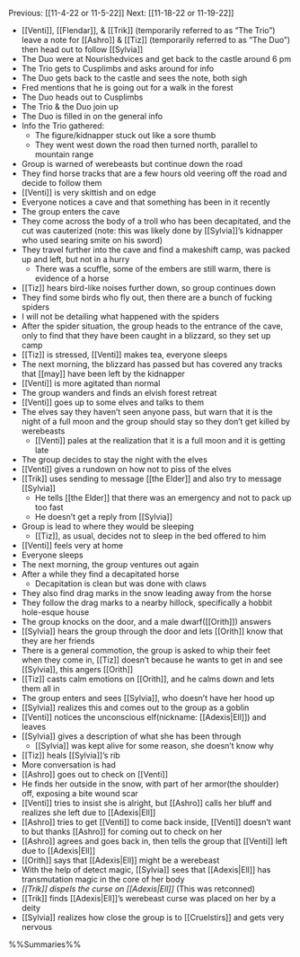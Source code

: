 Previous: [[11-4-22 or 11-5-22]]
Next: [[11-18-22 or 11-19-22]]

- [[Venti]], [[Flendar]], & [[Trik]] (temporarily referred to as “The Trio”) leave a note for [[Ashro]] & [[Tiz]] (temporarily referred to as “The Duo”) then head out to follow [[Sylvia]]
- The Duo were at Nourishedvices and get back to the castle around 6 pm
- The Trio gets to Cusplimbs and asks around for info
- The Duo gets back to the castle and sees the note, both sigh
- Fred mentions that he is going out for a walk in the forest
- The Duo heads out to Cusplimbs 
- The Trio & the Duo join up
- The Duo is filled in on the general info
- Info the Trio gathered:
	- The figure/kidnapper stuck out like a sore thumb
	- They went west down the road then turned north, parallel to mountain range
- Group is warned of werebeasts but continue down the road
- They find horse tracks that are a few hours old veering off the road and decide to follow them
- [[Venti]] is very skittish and on edge
- Everyone notices a cave and that something has been in it recently
- The group enters the cave
- They come across the body of a troll who has been decapitated, and the cut was cauterized (note: this was likely done by [[Sylvia]]’s kidnapper who used searing smite on his sword)
- They travel further into the cave and find a makeshift camp, was packed up and left, but not in a hurry
	- There was a scuffle, some of the embers are still warm, there is evidence of a horse
- [[Tiz]] hears bird-like noises further down, so group continues down
- They find some birds who fly out, then there are a bunch of fucking spiders
- I will not be detailing what happened with the spiders
- After the spider situation, the group heads to the entrance of the cave, only to find that they have been caught in a blizzard, so they set up camp
- [[Tiz]] is stressed, [[Venti]] makes tea, everyone sleeps
- The next morning, the blizzard has passed but has covered any tracks that [[may]] have been left by the kidnapper
- [[Venti]] is more agitated than normal
- The group wanders and finds an elvish forest retreat
- [[Venti]] goes up to some elves and talks to them
- The elves say they haven’t seen anyone pass, but warn that it is the night of a full moon and the group should stay so they don’t get killed by werebeasts
	- [[Venti]] pales at the realization that it is a full moon and it is getting late
- The group decides to stay the night with the elves
- [[Venti]] gives a rundown on how not to piss of the elves
- [[Trik]] uses sending to message [[the Elder]] and also try to message [[Sylvia]]
	- He tells [[the Elder]] that there was an emergency and not to pack up too fast
	- He doesn’t get a reply from [[Sylvia]]
- Group is lead to where they would be sleeping
	- [[Tiz]], as usual, decides not to sleep in the bed offered to him
- [[Venti]] feels very at home
- Everyone sleeps 
- The next morning, the group ventures out again
- After a while they find a decapitated horse
	- Decapitation is clean but was done with claws
- They also find drag marks in the snow leading away from the horse
- They follow the drag marks to a nearby hillock, specifically a hobbit hole-esque house
- The group knocks on the door, and a male dwarf([[Orith]]) answers
- [[Sylvia]] hears the group through the door and lets [[Orith]] know that they are her friends
- There is a general commotion, the group is asked to whip their feet when they come in, [[Tiz]] doesn’t because he wants to get in and see [[Sylvia]], this angers [[Orith]]
- [[Tiz]] casts calm emotions on [[Orith]], and he calms down and lets them all in
- The group enters and sees [[Sylvia]], who doesn’t have her hood up
- [[Sylvia]] realizes this and comes out to the group as a goblin
- [[Venti]] notices the unconscious elf(nickname: [[Adexis|Ell]]) and leaves
- [[Sylvia]] gives a description of what she has been through 
	- [[Sylvia]] was kept alive for some reason, she doesn’t know why
- [[Tiz]] heals [[Sylvia]]’s rib
- More conversation is had
- [[Ashro]] goes out to check on [[Venti]]
- He finds her outside in the snow, with part of her armor(the shoulder) off, exposing a bite wound scar
- [[Venti]] tries to insist she is alright, but [[Ashro]] calls her bluff and realizes she left due to [[Adexis|Ell]]
- [[Ashro]] tries to get [[Venti]] to come back inside, [[Venti]] doesn’t want to but thanks [[Ashro]] for coming out to check on her
- [[Ashro]] agrees and goes back in, then tells the group that [[Venti]] left due to [[Adexis|Ell]]
- [[Orith]] says that [[Adexis|Ell]] might be a werebeast
- With the help of detect magic, [[Sylvia]] sees that [[Adexis|Ell]] has transmutation magic in the core of her body
- *[[Trik]] dispels the curse on [[Adexis|Ell]]* (This was retconned)
- [[Trik]] finds [[Adexis|Ell]]’s werebeast curse was placed on her by a deity
- [[Sylvia]] realizes how close the group is to [[Cruelstirs]] and gets very nervous

%%Summaries%%